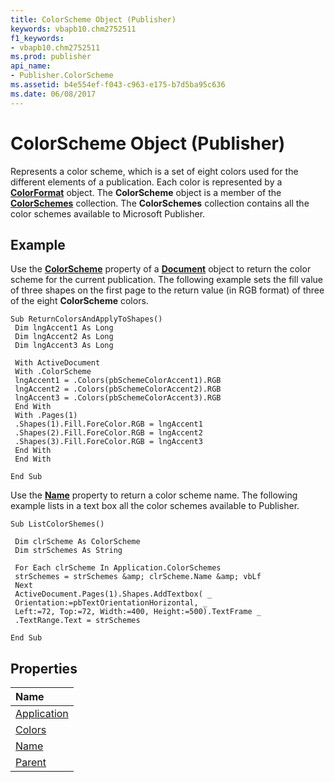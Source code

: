 ```yaml
---
title: ColorScheme Object (Publisher)
keywords: vbapb10.chm2752511
f1_keywords:
- vbapb10.chm2752511
ms.prod: publisher
api_name:
- Publisher.ColorScheme
ms.assetid: b4e554ef-f043-c963-e175-b7d5ba95c636
ms.date: 06/08/2017
---
```



# ColorScheme Object (Publisher)

Represents a color scheme, which is a set of eight colors used for the different elements of a publication. Each color is represented by a  **[ColorFormat](Publisher.ColorFormat.md)** object. The **ColorScheme** object is a member of the **[ColorSchemes](Publisher.ColorSchemes.md)** collection. The **ColorSchemes** collection contains all the color schemes available to Microsoft Publisher.
 


## Example

Use the  **[ColorScheme](Publisher.Document.ColorScheme.md)** property of a **[Document](Publisher.Document.md)** object to return the color scheme for the current publication. The following example sets the fill value of three shapes on the first page to the return value (in RGB format) of three of the eight **ColorScheme** colors.
 

 

```
Sub ReturnColorsAndApplyToShapes() 
 Dim lngAccent1 As Long 
 Dim lngAccent2 As Long 
 Dim lngAccent3 As Long 
 
 With ActiveDocument 
 With .ColorScheme 
 lngAccent1 = .Colors(pbSchemeColorAccent1).RGB 
 lngAccent2 = .Colors(pbSchemeColorAccent2).RGB 
 lngAccent3 = .Colors(pbSchemeColorAccent3).RGB 
 End With 
 With .Pages(1) 
 .Shapes(1).Fill.ForeColor.RGB = lngAccent1 
 .Shapes(2).Fill.ForeColor.RGB = lngAccent2 
 .Shapes(3).Fill.ForeColor.RGB = lngAccent3 
 End With 
 End With 
 
End Sub
```

Use the  **[Name](Publisher.ColorScheme.Name.md)** property to return a color scheme name. The following example lists in a text box all the color schemes available to Publisher.
 

 



```
Sub ListColorShemes() 
 
 Dim clrScheme As ColorScheme 
 Dim strSchemes As String 
 
 For Each clrScheme In Application.ColorSchemes 
 strSchemes = strSchemes &amp; clrScheme.Name &amp; vbLf 
 Next 
 ActiveDocument.Pages(1).Shapes.AddTextbox( _ 
 Orientation:=pbTextOrientationHorizontal, _ 
 Left:=72, Top:=72, Width:=400, Height:=500).TextFrame _ 
 .TextRange.Text = strSchemes 
 
End Sub
```


## Properties



|**Name**|
|:-----|
|[Application](Publisher.ColorScheme.Application.md)|
|[Colors](Publisher.ColorScheme.Colors.md)|
|[Name](Publisher.ColorScheme.Name.md)|
|[Parent](colorscheme-parent-property-publisher.md)|

